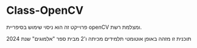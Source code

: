 # Class-OpenCV
פרוייקט זה הוא ניסוי שימוש בסיפריית openCV ומצלמת רשת.

תוכנית זו מזהה באופן אוטומטי תלמידים מכיתה ו'2
מבית ספר "אלמוגים" שנת 2024
